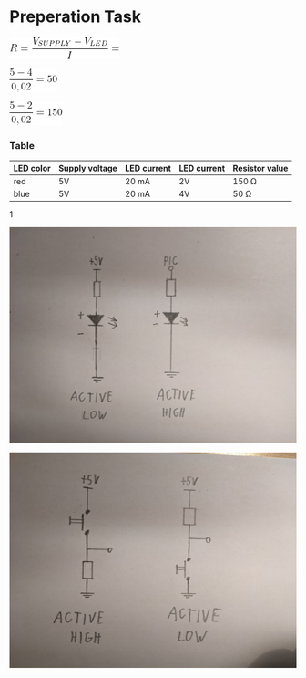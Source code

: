 # Preperation Task

![alt text](Images/Pic3.gif)


![alt text](Images/Pic2.gif)


![alt text](Images/Pic1.gif)


### Table
LED color | Supply voltage | LED current | LED current | Resistor value
------------ | -------------| -------------| -------------| ------------- |
red | 5V | 20 mA | 2V | 150 Ω | 
blue | 5V | 20 mA | 4V | 50 Ω | 
1

![alt text](Images/Pic4.jpg)

![alt text](Images/Pic5.jpg)







